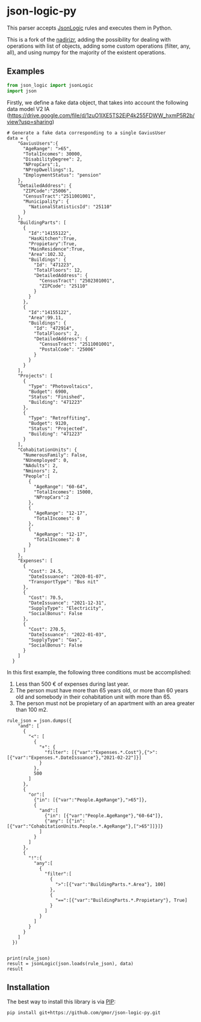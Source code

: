 # json-logic-py

This parser accepts [JsonLogic](http://jsonlogic.com) rules and executes them in Python.

This is a fork of the [nadirizr](https://github.com/nadirizr/json-logic-py), adding the possibility for dealing with operations with list of objects, adding some custom operations (filter, any, all), and using numpy for the majority of the existent operations.

## Examples

```python
from json_logic import jsonLogic
import json
```

Firstly, we define a fake data object, that takes into account the following data model V2 IA (https://drive.google.com/file/d/1zuO1IXE5TS2EjP4k255FDWW_hxmP5R2b/view?usp=sharing)
```
# Generate a fake data corresponding to a single GaviusUser
data = {
    "GaviusUsers":{
      "AgeRange": ">65",
      "TotalIncomes": 30000,
      "DisabilityDegree": 2,
      "NPropCars":1,
      "NPropDwellings":1,
      "EmploymentStatus": "pension"
    },
    "DetailedAddress": {
      "ZIPCode":"25006",
      "CensusTract":"2511001001",
      "Municipality": {
        "NationalStatisticsId": "25110"
      }
    },
    "BuildingParts": [
      {
        "Id":"14155122",
        "HasKitchen":True,
        "Propietary":True,
        "MainResidence":True,
        "Area":102.32,
        "Buildings": {
          "Id": "471223",
          "TotalFloors": 12,
          "DetailedAddress": {
            "CensusTract": "2502301001",
            "ZIPCode": "25110"
          }
        }
      },
      {
        "Id":"14155122",
        "Area":99.11,
        "Buildings": {
          "Id": "472914",
          "TotalFloors": 2,
          "DetailedAddress": {
            "CensusTract": "2511001001",
            "PostalCode": "25006"
          }
        }
      }
    ],
    "Projects": [
      {
        "Type": "Photovoltaics",
        "Budget": 6900,
        "Status": "Finished",
        "Building": "471223"
      },
      {
        "Type": "Retroffiting",
        "Budget": 9120,
        "Status": "Projected", 
        "Building": "471223"
      }
    ],
    "CohabitationUnits": {
      "NumerousFamily": False,
      "NUnemployed": 0,
      "NAdults": 2,
      "Nminors": 2,
      "People":[
        {
          "AgeRange": "60-64",
          "TotalIncomes": 15000,
          "NPropCars":2
        },
        {
          "AgeRange": "12-17",
          "TotalIncomes": 0
        },
        {
          "AgeRange": "12-17",
          "TotalIncomes": 0
        }
      ]
    },
    "Expenses": [
      {
        "Cost": 24.5,
        "DateIssuance": "2020-01-07",
        "TransportType": "Bus nit"
      },
      {
        "Cost": 70.5,
        "DateIssuance": "2021-12-31",
        "SupplyType": "Electricity",
        "SocialBonus": False
      },
      {
        "Cost": 270.5,
        "DateIssuance": "2022-01-03",
        "SupplyType": "Gas",
        "SocialBonus": False
      }
    ]
  }
```  
In this first example, the following three conditions must be accomplished:
1. Less than 500 € of expenses during last year.
2. The person must have more than 65 years old, or more than 60 years old and somebody in their cohabitation unit with more than 65.
3. The person must not be propietary of an apartment with an area greater than 100 m2.
```{python}
rule_json = json.dumps({
    "and": [
      {
        "<": [
          {
            "+": {
              "filter": [{"var":"Expenses.*.Cost"},{">": [{"var":"Expenses.*.DateIssuance"},"2021-02-22"]}]
            }
          },
          500
        ]
      },
      {
        "or":[
          {"in": [{"var":"People.AgeRange"},">65"]},
          {
            "and":[
              {"in": [{"var":"People.AgeRange"},"60-64"]},
              {"any": [{"in": [{"var":"CohabitationUnits.People.*.AgeRange"},[">65"]]}]}
            ]
          }
        ]
      },
      {
        "!":{
          "any":[
            {
              "filter":[
                {
                  ">":[{"var":"BuildingParts.*.Area"}, 100]
                },
                {
                  "==":[{"var":"BuildingParts.*.Propietary"}, True]
                }
              ]
            }
          ]
        }
      }
    ]
  })
  
 
print(rule_json)
result = jsonLogic(json.loads(rule_json), data)
result
```

## Installation

The best way to install this library is via [PIP](https://pypi.python.org/pypi/):

```bash
pip install git+https://github.com/gmor/json-logic-py.git
```
